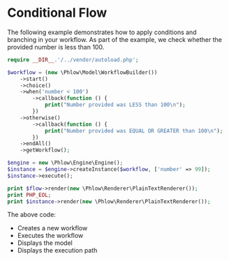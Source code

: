 # Conditional Flow
The following example demonstrates how to apply conditions and branching in your workflow. As part of the example, we check whether the provided number is less than 100.

``` php
require __DIR__.'/../vendor/autoload.php';

$workflow = (new \Phlow\Model\WorkflowBuilder())
    ->start()
    ->choice()
    ->when('number < 100')
        ->callback(function () {
            print("Number provided was LESS than 100\n");
        })
    ->otherwise()
        ->callback(function () {
            print("Number provided was EQUAL OR GREATER than 100\n");
        })
    ->endAll()
    ->getWorkflow();

$engine = new \Phlow\Engine\Engine();
$instance = $engine->createInstance($workflow, ['number' => 99]);
$instance->execute();

print $flow->render(new \Phlow\Renderer\PlainTextRenderer());
print PHP_EOL;
print $instance->render(new \Phlow\Renderer\PlainTextRenderer());
```

The above code:
* Creates a new workflow
* Executes the workflow
* Displays the model
* Displays the execution path
